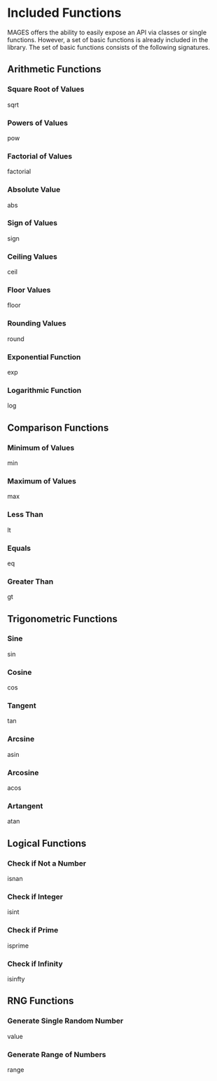 # Included Functions

MAGES offers the ability to easily expose an API via classes or single functions. However, a set of basic functions is already included in the library. The set of basic functions consists of the following signatures.

## Arithmetic Functions

### Square Root of Values

sqrt

### Powers of Values

pow

### Factorial of Values

factorial

### Absolute Value

abs

### Sign of Values

sign

### Ceiling Values

ceil

### Floor Values

floor

### Rounding Values

round

### Exponential Function

exp

### Logarithmic Function

log

## Comparison Functions

### Minimum of Values

min

### Maximum of Values

max

### Less Than

lt

### Equals

eq

### Greater Than

gt

## Trigonometric Functions

### Sine

sin

### Cosine

cos

### Tangent

tan

### Arcsine

asin

### Arcosine

acos

### Artangent

atan

## Logical Functions

### Check if Not a Number

isnan

### Check if Integer

isint

### Check if Prime

isprime

### Check if Infinity

isinfty

## RNG Functions

### Generate Single Random Number

value

### Generate Range of Numbers

range